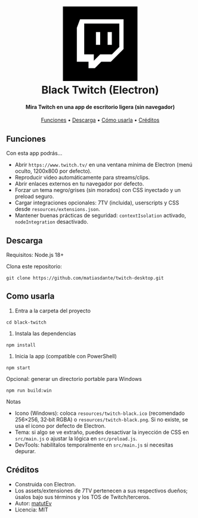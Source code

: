 <!-- markdownlint-disable MD033 -->

<h1 align="center">
  <br>
  <a href="https://github.com/matiasdante"><img src="resources/twitch-black.png" alt="Black Twitch" width="200"></a>
  <br>
  Black Twitch (Electron)
  <br>
</h1>

<h4 align="center">Mira Twitch en una app de escritorio ligera (sin navegador)</h4>

<p align="center">
  <a href="#funciones">Funciones</a> •
  <a href="#descarga">Descarga</a> •
  <a href="#como-usarla">Cómo usarla</a> •
  <a href="#creditos">Créditos</a>
</p>

<a id="funciones"></a>

## Funciones

Con esta app podrás...

- Abrir `https://www.twitch.tv/` en una ventana mínima de Electron (menú oculto, 1200x800 por defecto).
- Reproducir video automáticamente para streams/clips.
- Abrir enlaces externos en tu navegador por defecto.
- Forzar un tema negro/grises (sin morados) con CSS inyectado y un preload seguro.
- Cargar integraciones opcionales: 7TV (incluida), userscripts y CSS desde `resources/extensions.json`.
- Mantener buenas prácticas de seguridad: `contextIsolation` activado, `nodeIntegration` desactivado.

<a id="descarga"></a>

## Descarga

Requisitos: Node.js 18+

Clona este repositorio:

```pwsh
git clone https://github.com/matiasdante/twitch-desktop.git
```

<a id="como-usarla"></a>

## Como usarla

1) Entra a la carpeta del proyecto

```pwsh
cd black-twitch
```

1) Instala las dependencias

```pwsh
npm install
```

1) Inicia la app (compatible con PowerShell)

```pwsh
npm start
```

Opcional: generar un directorio portable para Windows

```pwsh
npm run build:win
```

Notas

- Icono (Windows): coloca `resources/twitch-black.ico` (recomendado 256×256, 32‑bit RGBA) o `resources/twitch-black.png`. Si no existe, se usa el icono por defecto de Electron.
- Tema: si algo se ve extraño, puedes desactivar la inyección de CSS en `src/main.js` o ajustar la lógica en `src/preload.js`.
- DevTools: habilítalos temporalmente en `src/main.js` si necesitas depurar.

<a id="creditos"></a>

## Créditos

- Construida con Electron.
- Los assets/extensiones de 7TV pertenecen a sus respectivos dueños; úsalos bajo sus términos y los TOS de Twitch/terceros.
- Autor: [matutEv](https://github.com/matiasdante)
- Licencia: MIT
